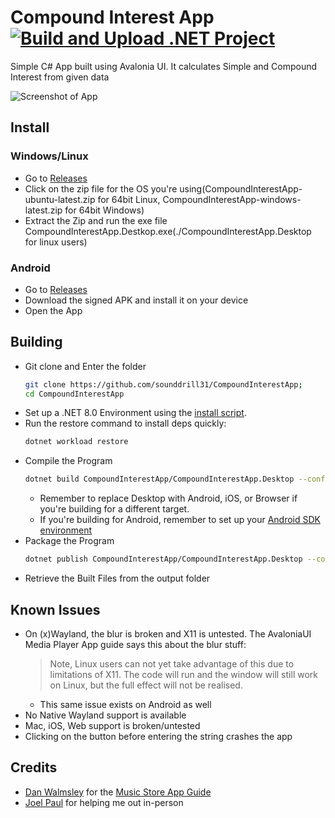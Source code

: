 # Compound Interest App [![Build and Upload .NET Project](https://github.com/sounddrill31/CompoundInterestApp/actions/workflows/main.yml/badge.svg)](https://github.com/sounddrill31/CompoundInterestApp/actions/workflows/main.yml)

Simple C# App built using Avalonia UI. It calculates Simple and Compound Interest from given data

![Screenshot of App](https://github.com/user-attachments/assets/2f78258d-6658-4fe2-9cef-413bcd7dd3bd)


## Install
### Windows/Linux
- Go to [Releases](https://github.com/sounddrill31/CompoundInterestApp/releases/latest)
- Click on the zip file for the OS you're using(CompoundInterestApp-ubuntu-latest.zip for 64bit Linux, CompoundInterestApp-windows-latest.zip for 64bit Windows)
- Extract the Zip and run the exe file CompoundInterestApp.Destkop.exe(./CompoundInterestApp.Desktop for linux users)

### Android
- Go to [Releases](https://github.com/sounddrill31/CompoundInterestApp/releases/latest)
- Download the signed APK and install it on your device
- Open the App

## Building
- Git clone and Enter the folder
  ```bash
  git clone https://github.com/sounddrill31/CompoundInterestApp;
  cd CompoundInterestApp
  ```
- Set up a .NET 8.0 Environment using the [install script](https://learn.microsoft.com/en-us/dotnet/core/tools/dotnet-install-script).
- Run the restore command to install deps quickly:
  ```bash
  dotnet workload restore
  ```
- Compile the Program
  ```bash
  dotnet build CompoundInterestApp/CompoundInterestApp.Desktop --configuration Release 
  ```
    - Remember to replace Desktop with Android, iOS, or Browser if you're building for a different target.
    - If you're building for Android, remember to set up your [Android SDK environment](https://docs.avaloniaui.net/docs/0.10.x/tutorials/developing-for-mobile/android/setting-up-your-developer-environment-for-android)
- Package the Program
  ```bash
  dotnet publish CompoundInterestApp/CompoundInterestApp.Desktop --configuration Release --output ./output
  ```
- Retrieve the Built Files from the output folder

## Known Issues
- On (x)Wayland, the blur is broken and X11 is untested. The AvaloniaUI Media Player App guide says this about the blur stuff:
  > Note, Linux users can not yet take advantage of this due to limitations of X11. The code will run and the window will still work on Linux, but the full effect will not be realised.
  - This same issue exists on Android as well
- No Native Wayland support is available
- Mac, iOS, Web support is broken/untested
- Clicking on the button before entering the string crashes the app
## Credits
- [Dan Walmsley](https://github.com/danwalmsley) for the [Music Store App Guide](https://docs.avaloniaui.net/docs/0.10.x/tutorials/music-store-app/)
- [Joel Paul](https://github.com/Jack-Pots) for helping me out in-person
